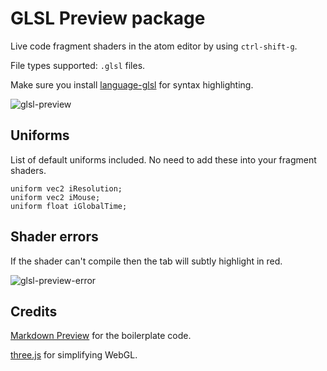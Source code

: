 # GLSL Preview package

Live code fragment shaders in the atom editor by using
`ctrl-shift-g`.

File types supported: `.glsl` files.

Make sure you install [language-glsl](https://github.com/hughsk/language-glsl) for syntax highlighting.

![glsl-preview](https://cdn.rawgit.com/davidpaulrosser/atom-glsl-preview/master/assets/screenshot.jpg)

## Uniforms

List of default uniforms included. No need to add these into your fragment shaders.

```
uniform vec2 iResolution;
uniform vec2 iMouse;
uniform float iGlobalTime;
```

## Shader errors

If the shader can't compile then the tab will subtly highlight in red.

![glsl-preview-error](https://cdn.rawgit.com/davidpaulrosser/atom-glsl-preview/master/assets/error.jpg)

## Credits

[Markdown Preview](https://github.com/atom/markdown-preview) for the boilerplate code.

[three.js](http://threejs.org/) for simplifying WebGL.
